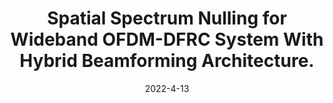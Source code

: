 ---
title: "Spatial Spectrum Nulling for Wideband OFDM-DFRC System With Hybrid Beamforming Architecture."
collection: publications
permalink: /publication/2022-conf1-wcnc
date: 2022-4-13
level: conference
link: 'https://ieeexplore.ieee.org/abstract/document/9771585'
citation: '<b>B. Wang</b>, Z. Cheng, L. Wu and Z. He, "Spatial Spectrum Nulling for Wideband OFDM-DFRC System With Hybrid Beamforming Architecture," 2022 IEEE Wireless Communications and Networking Conference (WCNC), 2022, pp. 240-244.'
---